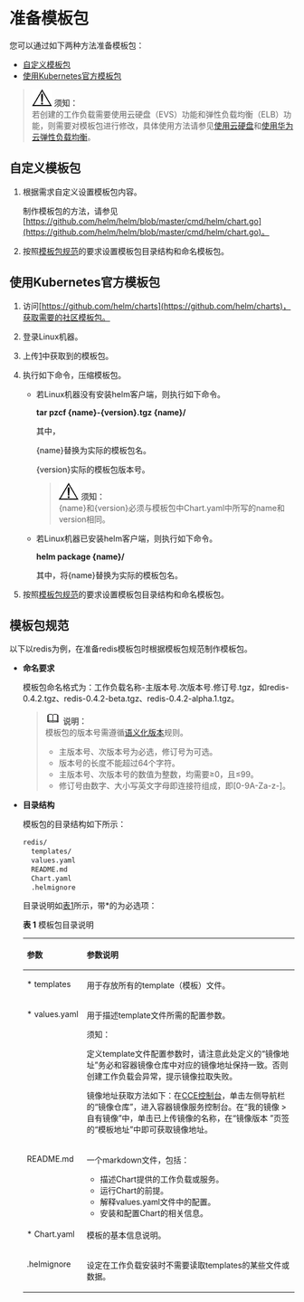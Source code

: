 # 准备模板包<a name="cce_01_0144"></a>

您可以通过如下两种方法准备模板包：

-   [自定义模板包](#s84a75de063eb4fb29387e64d133b0da6)
-   [使用Kubernetes官方模板包](#s5f9699b10586401d81cfebd947cf416f)

>![](public_sys-resources/icon-notice.gif) **须知：**   
>若创建的工作负载需要使用云硬盘（EVS）功能和弹性负载均衡（ELB）功能，则需要对模板包进行修改，具体使用方法请参见[使用云硬盘](使用云硬盘.md)和[使用华为云弹性负载均衡](使用华为云弹性负载均衡.md)。  

## 自定义模板包<a name="s84a75de063eb4fb29387e64d133b0da6"></a>

1.  根据需求自定义设置模板包内容。

    制作模板包的方法，请参见[https://github.com/helm/helm/blob/master/cmd/helm/chart.go](https://github.com/helm/helm/blob/master/cmd/helm/chart.go)。

2.  按照[模板包规范](#s8af9336c49a44399865c7a0f3149d789)的要求设置模板包目录结构和命名模板包。

## 使用Kubernetes官方模板包<a name="s5f9699b10586401d81cfebd947cf416f"></a>

1.  <a name="l6d35ccf85da74660b802f524cc9e3095"></a>访问[https://github.com/helm/charts](https://github.com/helm/charts)，获取需要的社区模板包。
2.  登录Linux机器。
3.  上传[1](#l6d35ccf85da74660b802f524cc9e3095)中获取到的模板包。
4.  执行如下命令，压缩模板包。
    -   若Linux机器没有安装helm客户端，则执行如下命令。

        **tar pzcf \{name\}-\{version\}.tgz \{name\}/**

        其中，

        \{name\}替换为实际的模板包名。

        \{version\}实际的模板包版本号。

        >![](public_sys-resources/icon-notice.gif) **须知：**   
        >\{name\}和\{version\}必须与模板包中Chart.yaml中所写的name和version相同。  

    -   若Linux机器已安装helm客户端，则执行如下命令。

        **helm package \{name\}/**

        其中，将\{name\}替换为实际的模板包名。

5.  按照[模板包规范](#s8af9336c49a44399865c7a0f3149d789)的要求设置模板包目录结构和命名模板包。

## 模板包规范<a name="s8af9336c49a44399865c7a0f3149d789"></a>

以下以redis为例，在准备redis模板包时根据模板包规范制作模板包。

-   **命名要求**

    模板包命名格式为：工作负载名称-主版本号.次版本号.修订号.tgz，如redis-0.4.2.tgz、redis-0.4.2-beta.tgz、redis-0.4.2-alpha.1.tgz。

    >![](public_sys-resources/icon-note.gif) **说明：**   
    >模板包的版本号需遵循[语义化版本](https://semver.org/lang/zh-CN/)规则。  
    >-   主版本号、次版本号为必选，修订号为可选。  
    >-   版本号的长度不能超过64个字符。  
    >-   主版本号、次版本号的数值为整数，均需要≥0，且≤99。  
    >-   修订号由数字、大小写英文字母即连接符组成，即\[0-9A-Za-z-\]。  

-   **目录结构**

    模板包的目录结构如下所示：

    ```
    redis/
      templates/
      values.yaml
      README.md
      Chart.yaml
      .helmignore
    ```

    目录说明如[表1](#tb7d789a3467e4fe9b4385a51f3460321)所示，带\*的为必选项：    

    **表 1**  模板包目录说明

    <a name="tb7d789a3467e4fe9b4385a51f3460321"></a>
    <table><thead align="left"><tr id="row6784152135012"><th class="cellrowborder" valign="top" width="22%" id="mcps1.2.3.1.1"><p id="p278413212502"><a name="p278413212502"></a><a name="p278413212502"></a>参数</p>
    </th>
    <th class="cellrowborder" valign="top" width="78%" id="mcps1.2.3.1.2"><p id="p20784621115018"><a name="p20784621115018"></a><a name="p20784621115018"></a>参数说明</p>
    </th>
    </tr>
    </thead>
    <tbody><tr id="row37842210500"><td class="cellrowborder" valign="top" width="22%" headers="mcps1.2.3.1.1 "><p id="p1278432119504"><a name="p1278432119504"></a><a name="p1278432119504"></a>* templates</p>
    </td>
    <td class="cellrowborder" valign="top" width="78%" headers="mcps1.2.3.1.2 "><p id="p478412213502"><a name="p478412213502"></a><a name="p478412213502"></a>用于存放所有的template（模板）文件。</p>
    </td>
    </tr>
    <tr id="row147841721185017"><td class="cellrowborder" valign="top" width="22%" headers="mcps1.2.3.1.1 "><p id="p14784172119501"><a name="p14784172119501"></a><a name="p14784172119501"></a>* values.yaml</p>
    </td>
    <td class="cellrowborder" valign="top" width="78%" headers="mcps1.2.3.1.2 "><p id="p1678472115013"><a name="p1678472115013"></a><a name="p1678472115013"></a>用于描述template文件所需的配置参数。</p>
    <div class="notice" id="note11415171194911"><a name="note11415171194911"></a><a name="note11415171194911"></a><span class="noticetitle"> 须知： </span><div class="noticebody"><p id="p394216481648"><a name="p394216481648"></a><a name="p394216481648"></a>定义template文件配置参数时，请注意此处定义的“镜像地址”务必和容器镜像仓库中对应的镜像地址保持一致。否则创建工作负载会异常，提示镜像拉取失败。</p>
    <p id="p04177113498"><a name="p04177113498"></a><a name="p04177113498"></a>镜像地址获取方法如下：在<a href="https://console.huaweicloud.com/cce2.0/?utm_source=helpcenter" target="_blank" rel="noopener noreferrer">CCE控制台</a>，单击左侧导航栏的“镜像仓库”，进入容器镜像服务控制台。在“我的镜像 &gt; 自有镜像”中，单击已上传镜像的名称，在“镜像版本 ”页签的“模板地址”中即可获取镜像地址。</p>
    </div></div>
    </td>
    </tr>
    <tr id="row1078472120505"><td class="cellrowborder" valign="top" width="22%" headers="mcps1.2.3.1.1 "><p id="p1278411218502"><a name="p1278411218502"></a><a name="p1278411218502"></a>README.md</p>
    </td>
    <td class="cellrowborder" valign="top" width="78%" headers="mcps1.2.3.1.2 "><p id="p10784102115505"><a name="p10784102115505"></a><a name="p10784102115505"></a>一个markdown文件，包括：</p>
    <a name="ul778411210502"></a><a name="ul778411210502"></a><ul id="ul778411210502"><li>描述Chart提供的工作负载或服务。</li><li>运行Chart的前提。</li><li>解释values.yaml文件中的配置。</li><li>安装和配置Chart的相关信息。</li></ul>
    </td>
    </tr>
    <tr id="row1678672116506"><td class="cellrowborder" valign="top" width="22%" headers="mcps1.2.3.1.1 "><p id="p6786162113504"><a name="p6786162113504"></a><a name="p6786162113504"></a>* Chart.yaml</p>
    </td>
    <td class="cellrowborder" valign="top" width="78%" headers="mcps1.2.3.1.2 "><p id="p278615212501"><a name="p278615212501"></a><a name="p278615212501"></a>模板的基本信息说明。</p>
    </td>
    </tr>
    <tr id="row97861621175015"><td class="cellrowborder" valign="top" width="22%" headers="mcps1.2.3.1.1 "><p id="p6786921165010"><a name="p6786921165010"></a><a name="p6786921165010"></a>.helmignore</p>
    </td>
    <td class="cellrowborder" valign="top" width="78%" headers="mcps1.2.3.1.2 "><p id="p07861721145013"><a name="p07861721145013"></a><a name="p07861721145013"></a>设定在工作负载安装时不需要读取templates的某些文件或数据。</p>
    </td>
    </tr>
    </tbody>
    </table>


